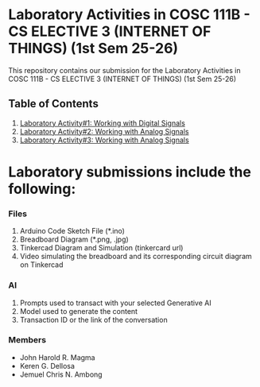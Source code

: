 # Laboratory Activities in COSC 111B - CS ELECTIVE 3 (INTERNET OF THINGS) (1st Sem 25-26)

This repository contains our submission for the Laboratory Activities in COSC 111B - CS ELECTIVE 3 (INTERNET OF THINGS) (1st Sem 25-26)

## Table of Contents
1. [Laboratory Activity#1: Working with Digital Signals](https://github.com/Hexizen/arduino_lab/tree/main/Laboratory%20Activity%231)
2. [Laboratory Activity#2: Working with Analog Signals](https://github.com/Hexizen/arduino_lab/tree/main/Laboratory%20Activity%232)
3. [Laboratory Activity#3: Working with Analog Signals](https://github.com/Hexizen/arduino_lab/tree/main/Laboratory%20Activity%233)

## <h1> Laboratory submissions include the following: </h1>

### Files

1. Arduino Code Sketch File (*.ino)
2. Breadboard Diagram (*.png, .jpg)
3. Tinkercad Diagram and Simulation (tinkercard url)
4. Video simulating the breadboard and its corresponding circuit diagram on Tinkercad

### AI
1. Prompts used to transact with your selected Generative AI
2. Model used to generate the content
3. Transaction ID or the link of the conversation

### Members
- John Harold R. Magma
- Keren G. Dellosa
- Jemuel Chris N. Ambong
